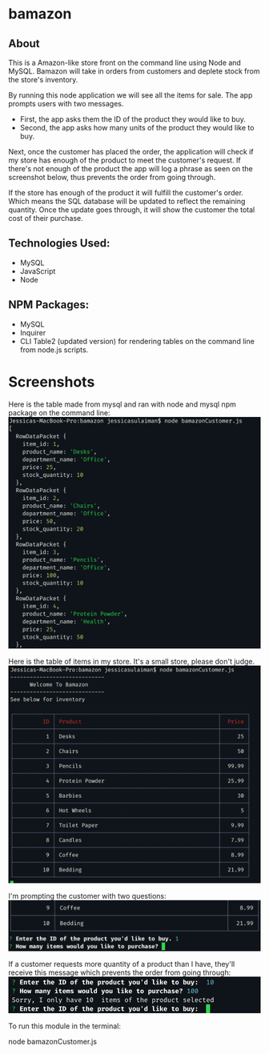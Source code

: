 # bamazon

## About 
This is a Amazon-like store front on the command line using Node and MySQL. Bamazon will take in orders from customers and deplete stock from the store's inventory. 

By running this node application we will see all the items for sale. The app prompts users with two messages. 
* First, the app asks them the ID of the product they would like to buy. 
* Second, the app asks how many units of the product they would like to buy.

Next, once the customer has placed the order, the application will check if my store has enough of the product to meet the customer's request. If there's not enough of the product the app will log a phrase as seen on the screenshot below, thus prevents the order from going through.

If the store has enough of the product it will fulfill the customer's order. Which means the SQL database will be updated to reflect the remaining quantity. Once the update goes through, it will show the customer the total cost of their purchase.

## Technologies Used:
* MySQL
* JavaScript
* Node

## NPM Packages:
* MySQL
* Inquirer 
* CLI Table2 (updated version) for rendering tables on the command line from node.js scripts.

# Screenshots
Here is the table made from mysql and ran with node and mysql npm package on the command line:
![](screenshots/1.png)

Here is the table of items in my store. It's a small store, please don't judge. 
![](screenshots/2.png)

I'm prompting the customer with two questions:
![](screenshots/4.png)

If a customer requests more quantity of a product than I have, they'll receive this message which prevents the order from going through:
![](screenshots/5.png)

To run this module in the terminal:

node bamazonCustomer.js